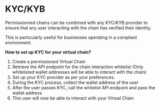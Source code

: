 # KYC/KYB

Permissionned chains can be combined with any KYC/KYB provider to ensure that any user interacting with the chain has verified their identity.

This is particularly useful for businesses operating in a compliant environment.



**How to set up KYC for your virtual chain?**

1. Create a permissioned Virtual Chain
2. Retrieve the API endpoint for the chain interaction whitelist (Only whitelisted wallet addresses will be able to interact with the chain)
3. Set up your KYC provider as per your preferences.
4. During the KYC process, collect the wallet address of the user
5. After the user passes KYC, call the whitelist API endpoint and pass the wallet address
6. This user will now be able to interact with your Virtual Chain
